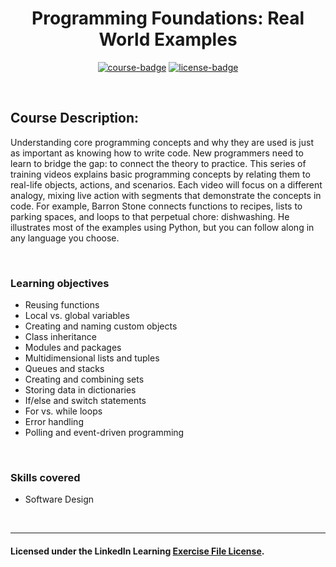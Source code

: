 <div align="center">

# Programming Foundations: Real World Examples

[![course-badge]][course-link]
[![license-badge]][LICENSE]

</div>

<!-- badge info -->
[course-badge]:https://img.shields.io/badge/learning-programming%20foundations-white?logo=Linkedin&labelColor=blue&style=for-the-badge
[course-link]:https://www.linkedin.com/learning/programming-foundations-real-world-examples "Programming Foundations: Real World Examples"
[license-badge]:https://img.shields.io/badge/learning-license-success?logo=Linkedin&labelColor=black&style=for-the-badge

<br>

## Course Description:
Understanding core programming concepts and why they are used is just as important as knowing how to write code. New programmers need to learn to bridge the gap: to connect the theory to practice. This series of training videos explains basic programming concepts by relating them to real-life objects, actions, and scenarios. Each video will focus on a different analogy, mixing live action with segments that demonstrate the concepts in code. For example, Barron Stone connects functions to recipes, lists to parking spaces, and loops to that perpetual chore: dishwashing. He illustrates most of the examples using Python, but you can follow along in any language you choose.

<br>

###  Learning objectives
- Reusing functions
- Local vs. global variables
- Creating and naming custom objects
- Class inheritance
- Modules and packages
- Multidimensional lists and tuples
- Queues and stacks
- Creating and combining sets
- Storing data in dictionaries
- If/else and switch statements
- For vs. while loops
- Error handling
- Polling and event-driven programming

<br>

### Skills covered
- Software Design

<br>

---
#### Licensed under the LinkedIn Learning [Exercise File License][LICENSE].

[LICENSE]:../../LICENSE "LinkedIn Learning License"